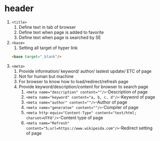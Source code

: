 # header
1. `<title>`
   1. Define text in tab of browser
   2. Define text when page is added to favorite
   3. Define text when page is searched by SE
2. `<base>`
   1. Setting all target of hyper link
   ```html
   <base target="_blank"/>
   ```
3. `<meta>`
   1. Provide information/ keyword/ author/ lastest update/ ETC of page
   2. Not for human but machine
   3. For browser to know how to load/redirect/refresh page
   4. Provide keyword/description/content for browser to search page
      1. `<meta name="description" content=""/>`-Description of page
      2. `<meta name="keyword" content="a, b, c, d"/>`-Keyword of page
      3. `<meta name="author" content=""/>`-Author of page
      4. `<meta name="generatoe" content=""/>`-Compiler of page
      5. `<meta http-equiv="Content-Type" content="text/html; charset=UTF8"/>`-Content type of page
      6. `<meta name="Refresh" content="5;url=https://www.wikipeida.com"/>`-Redirect setting of page